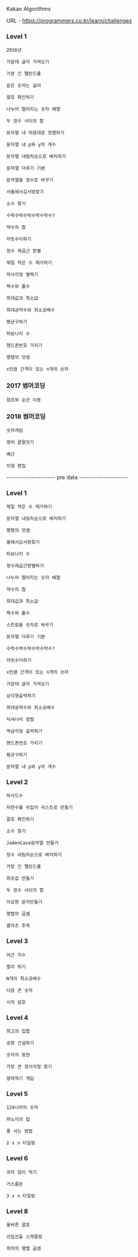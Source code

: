 Kakao Algorithms

URL - https://programmers.co.kr/learn/challenges

### Level 1
    
    2016년

    가운데 글자 가져오기

    가장 긴 팰린드롬

    같은 숫자는 싫어

    괄호 확인하기

    나누어 떨어지는 숫자 배열

    두 정수 사이의 합

    문자열 내 마음대로 정렬하기

    문자열 내 p와 y의 개수

    문자열 내림차순으로 배치하기

    문자열 다루기 기본

    문자열을 정수로 바꾸기

    서울에서김서방찾기

    소수 찾기

    수박수박수박수박수박수?

    약수의 합

    자릿수더하기

    정수 제곱근 판별

    제일 작은 수 제거하기

    직사각형 별찍기
    
    짝수와 홀수

    최대값과 최소값

    최대공약수와 최소공배수

    평균구하기

    피보나치 수

    핸드폰번호 가리기

    행렬의 덧셈

    x만큼 간격이 있는 n개의 숫자

### 2017 썸머코딩

    점프와 순간 이동

### 2018 썸머코딩

    숫자게임

    영어 끝말잇기

    예산

    지형 편집

-------------------- pre data --------------------
### Level 1

    제일 작은 수 제거하기

    문자열 내림차순으로 배치하기

    행렬의 덧셈

    울에서김서방찾기

    피보나치 수

    정수제곱근판별하기

    나누어 떨어지는 숫자 배열
    
    약수의 합

    최대값과 최소값

    짝수와 홀수

    스트링을 숫자로 바꾸기

    문자열 다루기 기본

    수박수박수박수박수박수?

    자릿수더하기

    x만큼 간격이 있는 n개의 숫자

    가운데 글자 가져오기

    삼각형출력하기

    최대공약수와 최소공배수

    딕셔너리 정렬

    역삼각형 출력하기

    핸드폰번호 가리기

    평균구하기

    문자열 내 p와 y의 개수

### Level 2

    하사드수

    자연수를 뒤집어 리스트로 만들기

    괄호 확인하기

    소수 찾기

    JadenCase문자열 만들기

    정수 내림차순으로 배치하기

    가장 긴 팰린드롬

    최솟값 만들기

    두 정수 사이의 합

    이상한 문자만들기

    행렬의 곱셈

    콜라츠 추측

### Level 3

    야근 지수

    멀리 뛰기

    N개의 최소공배수

    다음 큰 숫자

    시저 암호

### Level 4
    
    최고의 집합

    공항 건설하기

    숫자의 표현

    가장 큰 정사각형 찾기

    땅따먹기 게임

### Level 5

    124나라의 숫자

    하노이의 탑

    줄 서는 방법

    2 x n 타일링

### Level 6

    과자 많이 먹기

    거스름돈

    3 x n 타일링

### Level 8

    올바른 괄호

    선입선출 스케줄링

    최적의 행렬 곱셈